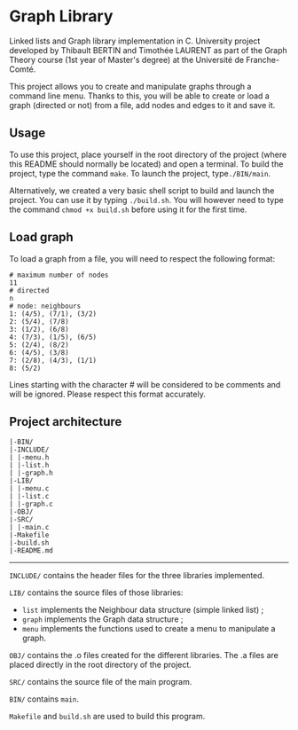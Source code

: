 # Graph Library

Linked lists and Graph library implementation in C.
University project developed by Thibault BERTIN and Timothée LAURENT as part of the Graph Theory course (1st year of Master's degree) at the Université de Franche-Comté.

This project allows you to create and manipulate graphs through a command line menu. Thanks to this, you will be able to create or load a graph (directed or not) from a file, add nodes and edges to it and save it.

## Usage

To use this project, place yourself in the root directory of the project (where this README should normally be located) and open a terminal. To build the project, type the command `make`. To launch the project, type`./BIN/main`.

Alternatively, we created a very basic shell script to build and launch the project. You can use it by typing `./build.sh`. You will however need to type the command `chmod +x build.sh` before using it for the first time.

## Load graph

To load a graph from a file, you will need to respect the following format:
```
# maximum number of nodes
11
# directed
n
# node: neighbours
1: (4/5), (7/1), (3/2)
2: (5/4), (7/8)
3: (1/2), (6/8)
4: (7/3), (1/5), (6/5)
5: (2/4), (8/2)
6: (4/5), (3/8)
7: (2/8), (4/3), (1/1)
8: (5/2)
```
Lines starting with the character # will be considered to be comments and will be ignored. Please respect this format accurately.

## Project architecture
```
|-BIN/
|-INCLUDE/
| |-menu.h
| |-list.h
| |-graph.h
|-LIB/
| |-menu.c
| |-list.c
| |-graph.c
|-OBJ/
|-SRC/
| |-main.c
|-Makefile
|-build.sh
|-README.md
```
---
`INCLUDE/` contains the header files for the three libraries implemented. 

`LIB/` contains the source files of those libraries:
 - `list` implements the Neighbour data structure (simple linked list) ;
 - `graph` implements the Graph data structure ;
 - `menu` implements the functions used to create a menu to manipulate a graph.

`OBJ/` contains the .o files created for the different libraries. The .a files are placed directly in the root directory of the project.

`SRC/` contains the source file of the main program.

`BIN/` contains `main`.

`Makefile` and `build.sh` are used to build this program.
